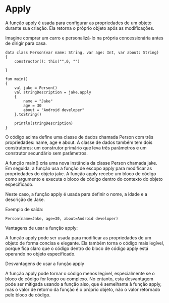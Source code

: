 # Apply
 A função apply é usada para configurar as propriedades de um objeto durante sua criação. Ela retorna o próprio objeto 
 após as modificações.
 
Imagine comprar um carro e personalizá-lo na própria concessionária antes de dirigir para casa.


    data class Person(var name: String, var age: Int, var about: String)
    {
        constructor(): this("",0, "")
        
    }
    
    fun main()
    {
        val jake = Person()
        val stringDescription = jake.apply
        {
            name = "Jake"
            age = 30
            about = "Android developer"
        }.toString()
        
        println(stringDescription)
    }

O código acima define uma classe de dados chamada Person com três propriedades: name, age e about. A classe de dados
também tem dois construtores: um construtor primário que leva três parâmetros e um construtor secundário sem parâmetros.
    
A função main() cria uma nova instância da classe Person chamada jake. Em seguida, a função usa a função de escopo apply 
para modificar as propriedades do objeto jake. A função apply recebe um bloco de código como argumento e executa o bloco 
de código dentro do contexto do objeto especificado.

Neste caso, a função apply é usada para definir o nome, a idade e a descrição de Jake. 
    
Exemplo de saída:

    Person(name=Jake, age=30, about=Android developer)

Vantagens de usar a função apply:

A função apply pode ser usada para modificar as propriedades de um objeto de forma concisa e elegante. 
Ela também torna o código mais legível, porque fica claro que o código dentro do bloco de código apply está 
operando no objeto especificado.
        
  Desvantagens de usar a função apply
        
A função apply pode tornar o código menos legível, especialmente se o bloco de código for longo ou complexo. 
No entanto, esta desvantagem pode ser mitigada usando a função also, que é semelhante à função apply, mas o valor de
retorno da função é o próprio objeto, não o valor retornado pelo bloco de código.
        
